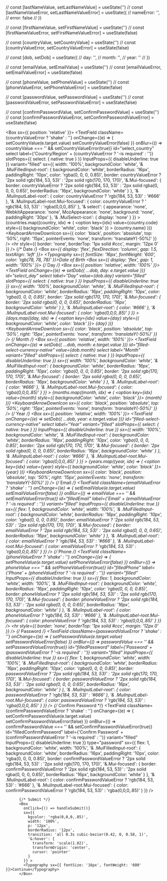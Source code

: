 // const [lastNameValue, setLastNameValue] = useState('')
  // const [lastNameValueError, setLastNameValueError] = useState({
  //   nameError: '',
  //   error: false
  // })

  // const [firstNameValue, setFirstNameValue] = useState('')
  // const [firstNameValueError, setFirstNameValueError] = useState(false)

  // const [countryValue, setCountryValue] = useState('')
  // const [countryValueError, setCountryValueError] = useState(false)

  // const [dob, setDob] = useState({
  //   day: '',
  //   month: '',
  //   year: ''
  // })

  // const [emailValue, setEmailValue] = useState('')
  // const [emailValueError, setEmailValueError] = useState(false)

  // const [phoneValue, setPhoneValue] = useState('')
  // const [phoneValueError, setPhoneValueError] = useState(false)

  // const [passwordValue, setPasswordValue] = useState('')
  // const [passwordValueError, setPasswordValueError] = useState(false)

  // const [confirmPasswordValue, setConfirmPasswordValue] = useState('')
  // const [confirmPasswordValueError, setConfirmPasswordValueError] = useState(false)

  <Box sx={{ position: 'relative' }}>
            <TextField
              className={countryValueError ? 'shake' : ''}
              onChange={(e) => {
                setCountryValue(e.target.value)
                setCountryValueError(false)
              }}
              onBlur={() => countryValue === '' && setCountryValueError(true)}
              id="select_country"
              select
              label={'Country/Region' + (countryValueError ? '-is required' : '')}
              slotProps={{
                select: {
                  native: true
                }
              }}
              InputProps={{
                disableUnderline: true
              }}
              variant="filled"
              sx={{
                width: '100%',
                backgroundColor: 'white',
                '& .MuiFilledInput-root': {
                  backgroundColor: 'white',
                  borderRadius: '16px',
                  paddingRight: '10px',
                  color: 'rgba(0, 0, 0, 0.85)',
                  border: countryValueError ? '2px solid rgb(184, 53, 53)' : '2px solid rgb(170, 170, 170)',
                  '&.Mui-focused': {
                    border: countryValueError ? '2px solid rgb(184, 53, 53)' : '2px solid rgba(0, 0, 0, 0.65)',
                    borderRadius: '16px',
                    backgroundColor: 'white'
                  }
                },
                '& .MuiInputLabel-root': {
                  color: countryValueError ? 'rgb(184, 53, 53)' : '#666'
                },
                '& .MuiInputLabel-root.Mui-focused': {
                  color: countryValueError ? ' rgb(184, 53, 53)' : 'rgba(0,0,0,.85)'
                },
                '& select': {
                  appearance: 'none',
                  WebkitAppearance: 'none',
                  MozAppearance: 'none',
                  background: 'none',
                  paddingRight: '30px'
                },
                '& .MuiSelect-icon': {
                  display: 'none'
                }
              }}
            >
              {countries.map((country, idx) => (
                <option
                  key={idx}
                  value={country.code}
                  style={{
                    backgroundColor: 'white',
                    color: 'black'
                  }}
                >
                  {country.name}
                </option>
              ))}
            </TextField>
            <KeyboardArrowDownIcon sx={{
              color: 'black',
              position: 'absolute',
              top: '50%',
              right: '15px',
              pointerEvents: 'none',
              transform: 'translateY(-50%)'
            }} />
          </Box>
          <hr style={{
            border: 'none',
            borderTop: '1px solid #ccc',
            margin: '12px 0'
          }} />
          {/* Date */}
          <Box sx={{ display: 'flex', flexDirection: 'column', gap: 1.5, textAlign: 'left' }}>
            <Box>
              <Typography sx={{ fontSize: '16px', fontWeight: '600', color: 'rgb(78, 78, 78)' }}>Date of Birth</Typography>
            </Box>
            <Box sx={{
              display: 'flex',
              gap: 1,
              width: '100%'
            }}>
              {/* Day */}
              <Box sx={{ position: 'relative', width: '100%' }}>
                <TextField
                  onChange={(e) => setDob({ ...dob, day: e.target.value })}
                  id="select_day"
                  select
                  label="Day"
                  value={dob.day}
                  variant="filled"
                  slotProps={{
                    select: {
                      native: true
                    }
                  }}
                  InputProps={{
                    disableUnderline: true
                  }}
                  sx={{
                    width: '100%',
                    backgroundColor: 'white',
                    '& .MuiFilledInput-root': {
                      backgroundColor: 'white',
                      borderRadius: '16px',
                      paddingRight: '10px',
                      color: 'rgba(0, 0, 0, 0.85)',
                      border: '2px solid rgb(170, 170, 170)',
                      '&.Mui-focused': {
                        border: '2px solid rgba(0, 0, 0, 0.65)',
                        borderRadius: '16px',
                        backgroundColor: 'white'
                      }
                    },
                    '& .MuiInputLabel-root': {
                      color: '#666'
                    },
                    '& .MuiInputLabel-root.Mui-focused': {
                      color: 'rgba(0,0,0,.85)'
                    }
                  }}
                >
                  {days.map((day, idx) => (
                    <option key={idx} value={day} style={{
                      backgroundColor: 'white',
                      color: 'black'
                    }}>
                      {day}
                    </option>
                  ))}
                </TextField>
                <KeyboardArrowDownIcon sx={{
                  color: 'black',
                  position: 'absolute',
                  top: '50%',
                  right: '15px',
                  pointerEvents: 'none',
                  transform: 'translateY(-50%)'
                }} />
              </Box>
              {/* Month */}
              <Box sx={{ position: 'relative', width: '100%' }}>
                <TextField
                  onChange={(e) => setDob({ ...dob, month: e.target.value })}
                  id="filled-select-currency-native"
                  value={dob.month}
                  select
                  label="Month"
                  variant="filled"
                  slotProps={{
                    select: {
                      native: true
                    }
                  }}
                  InputProps={{
                    disableUnderline: true
                  }}
                  sx={{
                    width: '100%',
                    backgroundColor: 'white',
                    '& .MuiFilledInput-root': {
                      backgroundColor: 'white',
                      borderRadius: '16px',
                      paddingRight: '10px',
                      color: 'rgba(0, 0, 0, 0.85)',
                      border: '2px solid rgb(170, 170, 170)',
                      '&.Mui-focused': {
                        border: '2px solid rgba(0, 0, 0, 0.65)',
                        borderRadius: '16px',
                        backgroundColor: 'white'
                      }
                    },
                    '& .MuiInputLabel-root': {
                      color: '#666'
                    },
                    '& .MuiInputLabel-root.Mui-focused': {
                      color: 'rgba(0,0,0,.85)'
                    }
                  }}
                >
                  {months.map((month, idx) => (
                    <option key={idx} value={month} style={{
                      backgroundColor: 'white',
                      color: 'black'
                    }}>
                      {month}
                    </option>
                  ))}
                </TextField>
                <KeyboardArrowDownIcon sx={{
                  color: 'black',
                  position: 'absolute',
                  top: '50%',
                  right: '15px',
                  pointerEvents: 'none',
                  transform: 'translateY(-50%)'
                }} />
              </Box>
              {/* Year */}
              <Box sx={{ position: 'relative', width: '100%' }}>
                <TextField
                  onChange={(e) => setDob({ ...dob, year: e.target.value })}
                  id="filled-select-currency-native"
                  select
                  label="Year"
                  variant="filled"
                  slotProps={{
                    select: {
                      native: true
                    }
                  }}
                  InputProps={{
                    disableUnderline: true
                  }}
                  sx={{
                    width: '100%',
                    backgroundColor: 'white',
                    '& .MuiFilledInput-root': {
                      backgroundColor: 'white',
                      borderRadius: '16px',
                      paddingRight: '10px',
                      color: 'rgba(0, 0, 0, 0.85)',
                      border: '2px solid rgb(170, 170, 170)',
                      '&.Mui-focused': {
                        border: '2px solid rgba(0, 0, 0, 0.65)',
                        borderRadius: '16px',
                        backgroundColor: 'white'
                      }
                    },
                    '& .MuiInputLabel-root': {
                      color: '#666'
                    },
                    '& .MuiInputLabel-root.Mui-focused': {
                      color: 'rgba(0,0,0,.85)'
                    }
                  }}
                >
                  {years.map((year, idx) => (
                    <option key={idx} value={year} style={{
                      backgroundColor: 'white',
                      color: 'black'
                    }}>
                      {year}
                    </option>
                  ))}
                </TextField>
                <KeyboardArrowDownIcon sx={{
                  color: 'black',
                  position: 'absolute',
                  top: '50%',
                  right: '15px',
                  pointerEvents: 'none',
                  transform: 'translateY(-50%)'
                }} />
              </Box>
            </Box>
          </Box>
          {/* Email */}
          <Box>
            <TextField
              className={emailValueError ? 'shake' : ''}
              onChange={(e) => {
                setEmailValue(e.target.value)
                setEmailValueError(false)
              }}
              onBlur={() => emailValue === '' && setEmailValueError(true)}
              id="filledEmail"
              label={'Email' + (emailValueError ? '-is required' : '')}
              variant="filled"
              InputProps={{
                disableUnderline: true
              }}
              sx={{
                flex: 1,
                backgroundColor: 'white',
                width: '100%',
                '& .MuiFilledInput-root': {
                  backgroundColor: 'white',
                  borderRadius: '16px',
                  paddingRight: '10px',
                  color: 'rgba(0, 0, 0, 0.85)',
                  border: emailValueError ? '2px solid rgb(184, 53, 53)' : '2px solid rgb(170, 170, 170)',
                  '&.Mui-focused': {
                    border: emailValueError ? '2px solid rgb(184, 53, 53)' : '2px solid rgba(0, 0, 0, 0.65)',
                    borderRadius: '16px',
                    backgroundColor: 'white'
                  }
                },
                '& .MuiInputLabel-root': {
                  color: emailValueError ? 'rgb(184, 53, 53)' : '#666'
                },
                '& .MuiInputLabel-root.Mui-focused': {
                  color: emailValueError ? 'rgb(184, 53, 53)' : 'rgba(0,0,0,.85)'
                }
              }}
            />
          </Box>
          {/* Phone */}
          <Box>
            <TextField
              className={phoneValueError ? 'shake' : ''}
              onChange={(e) => {
                setPhoneValue(e.target.value)
                setPhoneValueError(false)
              }}
              onBlur={() => phoneValue === '' && setPhoneValueError(true)}
              id="filledPhone"
              label={'Phone' + (phoneValueError ? '-is required' : '')}
              variant="filled"
              InputProps={{
                disableUnderline: true
              }}
              sx={{
                flex: 1,
                backgroundColor: 'white',
                width: '100%',
                '& .MuiFilledInput-root': {
                  backgroundColor: 'white',
                  borderRadius: '16px',
                  paddingRight: '10px',
                  color: 'rgba(0, 0, 0, 0.85)',
                  border: phoneValueError ? '2px solid rgb(184, 53, 53)' : '2px solid rgb(170, 170, 170)',
                  '&.Mui-focused': {
                    border: phoneValueError ? '2px solid rgb(184, 53, 53)' : '2px solid rgba(0, 0, 0, 0.65)',
                    borderRadius: '16px',
                    backgroundColor: 'white'
                  }
                },
                '& .MuiInputLabel-root': {
                  color: phoneValueError ? 'rgb(184, 53, 53)' : '#666'
                },
                '& .MuiInputLabel-root.Mui-focused': {
                  color: phoneValueError ? 'rgb(184, 53, 53)' : 'rgba(0,0,0,.85)'
                }
              }}
            />
          </Box>
          <hr style={{
            border: 'none',
            borderTop: '1px solid #ccc',
            margin: '12px 0'
          }} />
          {/* Password */}
          <Box>
            <TextField
              className={passwordValueError ? 'shake' : ''}
              onChange={(e) => {
                setPasswordValue(e.target.value)
                setPasswordValueError(false)
              }}
              onBlur={() => passwordValue === '' && setPasswordValueError(true)}
              id="filledPassword"
              label={'Password' + (passwordValueError ? '-is required' : '')}
              variant="filled"
              InputProps={{
                disableUnderline: true
              }}
              sx={{
                flex: 1,
                backgroundColor: 'white',
                width: '100%',
                '& .MuiFilledInput-root': {
                  backgroundColor: 'white',
                  borderRadius: '16px',
                  paddingRight: '10px',
                  color: 'rgba(0, 0, 0, 0.85)',
                  border: passwordValueError ? '2px solid rgb(184, 53, 53)' : '2px solid rgb(170, 170, 170)',
                  '&.Mui-focused': {
                    border: passwordValueError ? '2px solid rgb(184, 53, 53)' : '2px solid rgba(0, 0, 0, 0.65)',
                    borderRadius: '16px',
                    backgroundColor: 'white'
                  }
                },
                '& .MuiInputLabel-root': {
                  color: passwordValueError ? 'rgb(184, 53, 53)' : '#666'
                },
                '& .MuiInputLabel-root.Mui-focused': {
                  color: passwordValueError ? 'rgb(184, 53, 53)' : 'rgba(0,0,0,.85)'
                }
              }}
            />
          </Box>
          {/* Confirm Password */}
          <Box>
            <TextField
              className={confirmPasswordValueError ? 'shake' : ''}
              onChange={(e) => {
                setConfirmPasswordValue(e.target.value)
                setConfirmPasswordValueError(false)
              }}
              onBlur={() => confirmPasswordValue === '' && setConfirmPasswordValueError(true)}
              id="filledConfirmPassword"
              label={'Confirm Password' + (confirmPasswordValueError ? '-is required' : '')}
              variant="filled"
              InputProps={{
                disableUnderline: true
              }}
              type="password"
              sx={{
                flex: 1,
                backgroundColor: 'white',
                width: '100%',
                '& .MuiFilledInput-root': {
                  backgroundColor: 'white',
                  borderRadius: '16px',
                  paddingRight: '10px',
                  color: 'rgba(0, 0, 0, 0.85)',
                  border: confirmPasswordValueError ? '2px solid rgb(184, 53, 53)' : '2px solid rgb(170, 170, 170)',
                  '&.Mui-focused': {
                    border: confirmPasswordValueError ? '2px solid rgb(184, 53, 53)' : '2px solid rgba(0, 0, 0, 0.65)',
                    borderRadius: '16px',
                    backgroundColor: 'white'
                  }
                },
                '& .MuiInputLabel-root': {
                  color: confirmPasswordValueError ? 'rgb(184, 53, 53)' : '#666'
                },
                '& .MuiInputLabel-root.Mui-focused': {
                  color: confirmPasswordValueError ? 'rgb(184, 53, 53)' : 'rgba(0,0,0,.85)'
                }
              }}
            />
          </Box>

          {/* Submit */}
          <Box
            onClick={() => handleSubmit()}
            sx={{
              bgcolor: 'rgba(0,0,0,.85)',
              width: '100%',
              p: '12px',
              borderRadius: '12px',
              transition: 'all 0.3s cubic-bezier(0.42, 0, 0.58, 1)',
              '&:hover': {
                transform: 'scale(1.02)',
                transformOrigin: 'center',
                cursor: 'pointer'
              }
            }} >
            <Typography sx={{ fontSize: '16px', fontWeight: '600' }}>Continue</Typography>
          </Box>